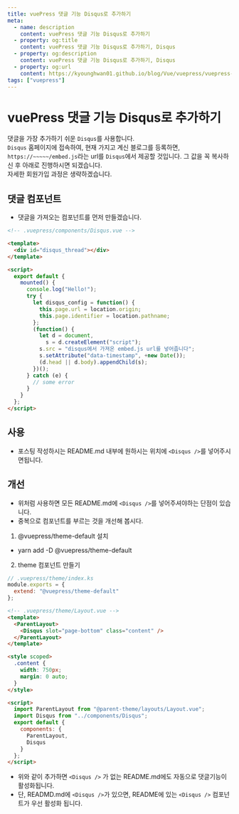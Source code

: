 ```yaml
---
title: vuePress 댓글 기능 Disqus로 추가하기
meta:
  - name: description
    content: vuePress 댓글 기능 Disqus로 추가하기
  - property: og:title
    content: vuePress 댓글 기능 Disqus로 추가하기, Disqus
  - property: og:description
    content: vuePress 댓글 기능 Disqus로 추가하기, Disqus
  - property: og:url
    content: https://kyounghwan01.github.io/blog/Vue/vuepress/vuepress-content/
tags: ["vuepress"]
---
```


# vuePress 댓글 기능 Disqus로 추가하기

댓글을 가장 추가하기 쉬운 `Disqus`를 사용합니다.<br>
`Disqus` 홈페이지에 접속하여, 현재 가지고 계신 블로그를 등록하면, `https://~~~~~/embed.js`라는 url를 `Disqus`에서 제공할 것입니다. 그 값을 꼭 복사하신 후 아래로 진행하시면 되겠습니다.<br>
자세한 회원가입 과정은 생략하겠습니다.

## 댓글 컴포넌트

- 댓글을 가져오는 컴포넌트를 먼저 만들겠습니다.

```html
<!-- .vuepress/components/Disqus.vue -->

<template>
  <div id="disqus_thread"></div>
</template>

<script>
  export default {
    mounted() {
      console.log("Hello!");
      try {
        let disqus_config = function() {
          this.page.url = location.origin;
          this.page.identifier = location.pathname;
        };
        (function() {
          let d = document,
            s = d.createElement("script");
          s.src = "disqus에서 가져온 embed.js url를 넣어줍니다";
          s.setAttribute("data-timestamp", +new Date());
          (d.head || d.body).appendChild(s);
        })();
      } catch (e) {
        // some error
      }
    }
  };
</script>
```

## 사용

- 포스팅 작성하시는 README.md 내부에 원하시는 위치에 `<Disqus />`를 넣어주시면됩니다.

## 개선

- 위처럼 사용하면 모든 README.md에 `<Disqus />`를 넣어주셔야하는 단점이 있습니다.
- 중복으로 컴포넌트를 부르는 것을 개선해 봅시다.

1. @vuepress/theme-default 설치

- yarn add -D @vuepress/theme-default

2. theme 컴포넌트 만들기

```js
// .vuepress/theme/index.ks
module.exports = {
  extend: "@vuepress/theme-default"
};
```

```html
<!-- .vuepress/theme/Layout.vue -->
<template>
  <ParentLayout>
    <Disqus slot="page-bottom" class="content" />
  </ParentLayout>
</template>

<style scoped>
  .content {
    width: 750px;
    margin: 0 auto;
  }
</style>

<script>
  import ParentLayout from "@parent-theme/layouts/Layout.vue";
  import Disqus from "../components/Disqus";
  export default {
    components: {
      ParentLayout,
      Disqus
    }
  };
</script>
```

- 위와 같이 추가하면 `<Disqus />` 가 없는 README.md에도 자동으로 댓글기능이 활성화됩니다.
- 단, READMD.md에 `<Disqus />`가 있으면, README에 있는 `<Disqus />` 컴포넌트가 우선 활성화 됩니다.

<TagLinks />

<Comment />
